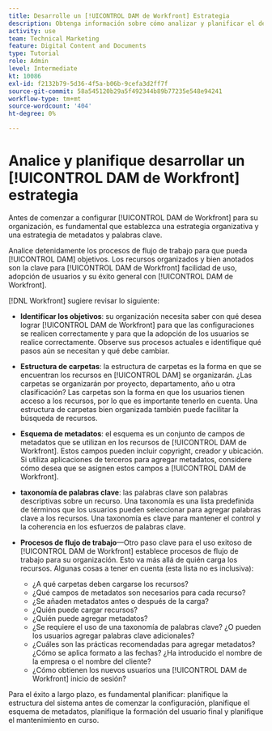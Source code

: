 ```yaml
---
title: Desarrolle un [!UICONTROL DAM de Workfront] Estrategia
description: Obtenga información sobre cómo analizar y planificar el desarrollo de un [!UICONTROL DAM de Workfront] estrategia.
activity: use
team: Technical Marketing
feature: Digital Content and Documents
type: Tutorial
role: Admin
level: Intermediate
kt: 10086
exl-id: f2132b79-5d36-4f5a-b06b-9cefa3d2ff7f
source-git-commit: 58a545120b29a5f492344b89b77235e548e94241
workflow-type: tm+mt
source-wordcount: '404'
ht-degree: 0%

---
```


# Analice y planifique desarrollar un [!UICONTROL DAM de Workfront] estrategia

Antes de comenzar a configurar [!UICONTROL DAM de Workfront] para su organización, es fundamental que establezca una estrategia organizativa y una estrategia de metadatos y palabras clave.

Analice detenidamente los procesos de flujo de trabajo para que pueda [!UICONTROL DAM] objetivos. Los recursos organizados y bien anotados son la clave para [!UICONTROL DAM de Workfront] facilidad de uso, adopción de usuarios y su éxito general con [!UICONTROL DAM de Workfront].

[!DNL Workfront] sugiere revisar lo siguiente:

* **Identificar los objetivos**: su organización necesita saber con qué desea lograr [!UICONTROL DAM de Workfront] para que las configuraciones se realicen correctamente y para que la adopción de los usuarios se realice correctamente. Observe sus procesos actuales e identifique qué pasos aún se necesitan y qué debe cambiar.
* **Estructura de carpetas**: la estructura de carpetas es la forma en que se encuentran los recursos en [!UICONTROL DAM] se organizarán. ¿Las carpetas se organizarán por proyecto, departamento, año u otra clasificación? Las carpetas son la forma en que los usuarios tienen acceso a los recursos, por lo que es importante tenerlo en cuenta. Una estructura de carpetas bien organizada también puede facilitar la búsqueda de recursos.
* **Esquema de metadatos**: el esquema es un conjunto de campos de metadatos que se utilizan en los recursos de [!UICONTROL DAM de Workfront]. Estos campos pueden incluir copyright, creador y ubicación. Si utiliza aplicaciones de terceros para agregar metadatos, considere cómo desea que se asignen estos campos a [!UICONTROL DAM de Workfront].
* **taxonomía de palabras clave**: las palabras clave son palabras descriptivas sobre un recurso. Una taxonomía es una lista predefinida de términos que los usuarios pueden seleccionar para agregar palabras clave a los recursos. Una taxonomía es clave para mantener el control y la coherencia en los esfuerzos de palabras clave.
* **Procesos de flujo de trabajo**—Otro paso clave para el uso exitoso de [!UICONTROL DAM de Workfront] establece procesos de flujo de trabajo para su organización. Esto va más allá de quién carga los recursos. Algunas cosas a tener en cuenta (esta lista no es inclusiva):

   * ¿A qué carpetas deben cargarse los recursos?
   * ¿Qué campos de metadatos son necesarios para cada recurso?
   * ¿Se añaden metadatos antes o después de la carga?
   * ¿Quién puede cargar recursos?
   * ¿Quién puede agregar metadatos?
   * ¿Se requiere el uso de una taxonomía de palabras clave? ¿O pueden los usuarios agregar palabras clave adicionales?
   * ¿Cuáles son las prácticas recomendadas para agregar metadatos? ¿Cómo se aplica formato a las fechas? ¿Ha introducido el nombre de la empresa o el nombre del cliente?
   * ¿Cómo obtienen los nuevos usuarios una [!UICONTROL DAM de Workfront] inicio de sesión?

Para el éxito a largo plazo, es fundamental planificar: planifique la estructura del sistema antes de comenzar la configuración, planifique el esquema de metadatos, planifique la formación del usuario final y planifique el mantenimiento en curso.
